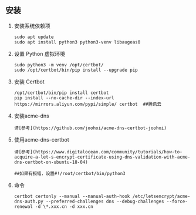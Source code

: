 ## 安装

1. 安装系统依赖项

   ```
   sudo apt update
   sudo apt install python3 python3-venv libaugeas0
   ```

2. 设置 Python 虚拟环境

   ```
   sudo python3 -m venv /opt/certbot/
   sudo /opt/certbot/bin/pip install --upgrade pip
   ```

3. 安装 Certbot

   ```
   /opt/certbot/bin/pip install certbot
   pip install --no-cache-dir --index-url https://mirrors.aliyun.com/pypi/simple/ certbot  ##腾讯云
   ```

4. 安装acme-dns

   ```
   请[参考](https://github.com/joohoi/acme-dns-certbot-joohoi)
   ```

5. 使用acme-dns-certbot

   ```
   请[参考](https://www.digitalocean.com/community/tutorials/how-to-acquire-a-let-s-encrypt-certificate-using-dns-validation-with-acme-dns-certbot-on-ubuntu-18-04)
   
   ##如果有报错，设置#!/root/certbot/bin/python3
   ```

6. 命令

   ```
   certbot certonly --manual --manual-auth-hook /etc/letsencrypt/acme-dns-auth.py --preferred-challenges dns --debug-challenges --force-renewal -d \*.xxx.cn -d xxx.cn
   ```
